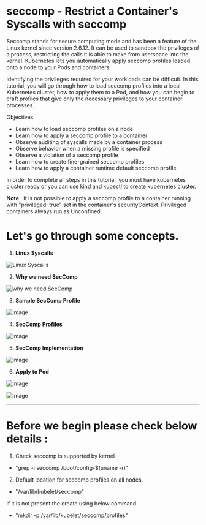 # seccomp - **Restrict a Container's Syscalls with seccomp**

Seccomp stands for secure computing mode and has been a feature of the Linux kernel since version 2.6.12. It can be used to sandbox the privileges of a process, restricting the calls it is able to make from userspace into the kernel. Kubernetes lets you automatically apply seccomp profiles loaded onto a node to your Pods and containers.

Identifying the privileges required for your workloads can be difficult. In this tutorial, you will go through how to load seccomp profiles into a local Kubernetes cluster, how to apply them to a Pod, and how you can begin to craft profiles that give only the necessary privileges to your container processes.

Objectives
* Learn how to load seccomp profiles on a node
* Learn how to apply a seccomp profile to a container
* Observe auditing of syscalls made by a container process
* Observe behavior when a missing profile is specified
* Observe a violation of a seccomp profile
* Learn how to create fine-grained seccomp profiles
* Learn how to apply a container runtime default seccomp profile

In order to complete all steps in this tutorial, you must have kubernetes cluster ready or you can use [kind](https://kubernetes.io/docs/tasks/tools/#kind) and [kubectl](https://kubernetes.io/docs/tasks/tools/#kubectl) to create kubernetes cluster.


**Note** : It is not possible to apply a seccomp profile to a container running with "privileged: true" set in the container's securityContext. Privileged containers always run as Unconfined.

# Let's go through some concepts.

1. **Linux Syscalls**

![Linux Syscalls](https://user-images.githubusercontent.com/88305831/177759943-aa9fcf00-50fa-4a44-b036-d4aaa43c86b9.png)

2. **Why we need SecComp**

![why we need SecComp](https://user-images.githubusercontent.com/88305831/177760892-c31a2248-f495-4882-8af9-ee7425240ecb.png)

3. **Sample SecComp Profile**

![image](https://user-images.githubusercontent.com/88305831/177761551-f8ed74f5-7285-4c13-b5c9-c77f618253d2.png)

4. **SecComp Profiles**

![image](https://user-images.githubusercontent.com/88305831/177762179-7ba7be1e-a1f2-499f-b442-a8c1fc420a70.png)

5. **SecComp Implementation**

![image](https://user-images.githubusercontent.com/88305831/177762821-24621e96-e816-4cca-96bf-9919cabbea9a.png)

6. **Apply to Pod**

![image](https://user-images.githubusercontent.com/88305831/177763515-b9a6638f-8049-4220-a2a1-2a65642f10b0.png)

![image](https://user-images.githubusercontent.com/88305831/177764070-3c1ae505-e8a2-4b3b-a431-371a1265550a.png)











---

# Before we begin please check below details :

1. Check seccomp is supported by kernel
* "grep -i seccomp /boot/config-$(uname -r)"

2. Default location for seccomp profiles on all nodes.
* "/var/lib/kubelet/seccomp"

If it is not present the create using below command.

* "mkdir -p /var/lib/kubelet/seccomp/profiles"



